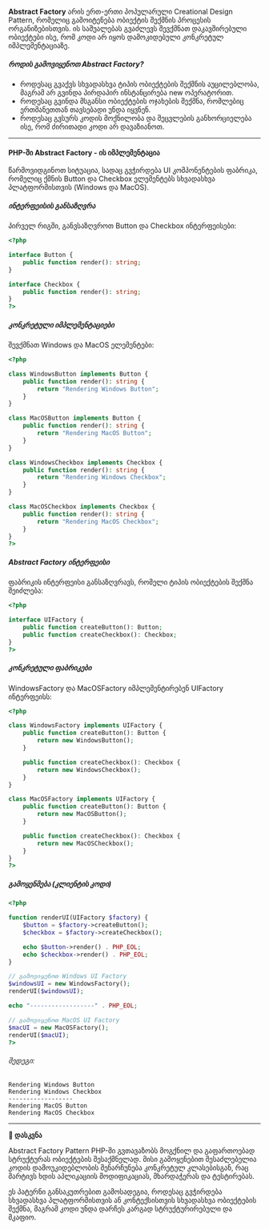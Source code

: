 
**Abstract Factory** არის ერთ-ერთი პოპულარული Creational Design Pattern, რომელიც გამოიტენება ობიექტის შექმნის პროცესის ორგანიზებისთვის. ის საშუალებას გვაძლევს შევქმნათ დაკავშირებული ობიექტები ისე, რომ კოდი არ იყოს დამოკიდებული კონკრეტულ იმპლემენტაციაზე.

##### როდის გამოვიყენოთ Abstract Factory?
- როდესაც გვაქვს სხვადასხვა ტიპის ობიექტების შექმნის აუცილებლობა, მაგრამ არ გვინდა პირდაპირ ინსტანცირება new ოპერატორით.
- როდესაც გვინდა მსგანსი ობიექტების ოჯახების შექმნა, რომლებიც ერთმანეთთან თავსებადი უნდა იყვნენ.
- როდესაც გვსურს კოდის მოქნილობა და შეცვლების განხორციელება ისე, რომ ძირითადი კოდი არ დავაზიანოთ.

---

#### PHP-ში Abstract Factory - ის იმპლემენტაცია

წარმოვიდგინოთ სიტუაცია, სადაც გვჭირდება UI კომპონენტების ფაბრიკა, რომელიც ქმნის Button და Checkbox ელემენტებს სხვადასხვა პლატფორმისთვის (Windows და MacOS).

##### ინტერფეისის განსაზღვრა


პირველ რიგში, განვსაზღვროთ Button და Checkbox ინტერფეისები:
```php
<?php

interface Button {
    public function render(): string;
}

interface Checkbox {
    public function render(): string;
}
?>
```

##### კონკრეტული იმპლემენტაციები

შევქმნათ Windows და MacOS ელემენტები:

```php
<?php

class WindowsButton implements Button {
    public function render(): string {
        return "Rendering Windows Button";
    }
}

class MacOSButton implements Button {
    public function render(): string {
        return "Rendering MacOS Button";
    }
}

class WindowsCheckbox implements Checkbox {
    public function render(): string {
        return "Rendering Windows Checkbox";
    }
}

class MacOSCheckbox implements Checkbox {
    public function render(): string {
        return "Rendering MacOS Checkbox";
    }
}
?>
```

##### Abstract Factory ინტერფეისი

ფაბრიკის ინტერფეისი განსაზღვრავს, რომელი ტიპის ობიექტების შექმნა შეიძლება:

```php
<?php

interface UIFactory {
    public function createButton(): Button;
    public function createCheckbox(): Checkbox;
}
?>
```

##### კონკრეტული ფაბრიკები

WindowsFactory და MacOSFactory იმპლემენტირებენ UIFactory ინტერფეისს:

```php
<?php

class WindowsFactory implements UIFactory {
    public function createButton(): Button {
        return new WindowsButton();
    }

    public function createCheckbox(): Checkbox {
        return new WindowsCheckbox();
    }
}

class MacOSFactory implements UIFactory {
    public function createButton(): Button {
        return new MacOSButton();
    }

    public function createCheckbox(): Checkbox {
        return new MacOSCheckbox();
    }
}
?>
```


##### გამოყენმება (კლიენტის კოდი)

```php
<?php

function renderUI(UIFactory $factory) {
    $button = $factory->createButton();
    $checkbox = $factory->createCheckbox();

    echo $button->render() . PHP_EOL;
    echo $checkbox->render() . PHP_EOL;
}

// გამოვიყენოთ Windows UI Factory
$windowsUI = new WindowsFactory();
renderUI($windowsUI);

echo "------------------" . PHP_EOL;

// გამოვიყენოთ MacOS UI Factory
$macUI = new MacOSFactory();
renderUI($macUI);
?>
``` 

###### შედეგი:

```
Rendering Windows Button
Rendering Windows Checkbox
------------------
Rendering MacOS Button
Rendering MacOS Checkbox
```

---

**🚀 დასკვნა**

Abstract Factory Pattern PHP-ში გვთავაზობს მოგქნილ და გაფართოებად სტრუქტურას ობიექტების შესაქმნელად. მისი გამოყენებით შესაძლებელია კოდის დამოუკიდებლობის შენარჩუნება კონკრეტულ კლასებისგან, რაც მარტივს ხდის აპლიკაციის მოდიფიკაციას, მხარდაჭერას და ტესტირებას.

ეს პატერნი განსაკუთრებით გამოსადეგია, როდესაც გვჭირდება სხვადასხვა პლატფორმისთვის ან კონტექსისთვის სხვადასხვა ობიექტების შექმნა, მაგრამ კოდი უნდა დარჩეს კარგად სტრუქტურირებული და მკაფიო.